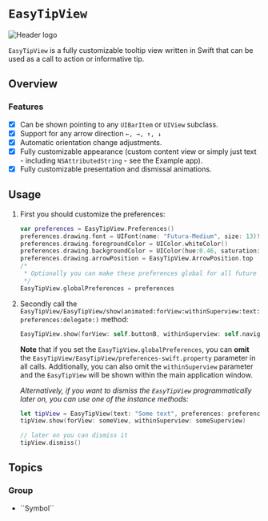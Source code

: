 # ``EasyTipView``

![Header logo](easytipview.png)

`EasyTipView` is a fully customizable tooltip view written in Swift that can be used as a call to action or informative tip.

## Overview

### Features

- [x] Can be shown pointing to any `UIBarItem` or `UIView` subclass.
- [x] Support for any arrow direction `←, →, ↑, ↓`
- [x] Automatic orientation change adjustments.
- [x] Fully customizable appearance (custom content view or simply just text - including `NSAttributedString` - see the Example app).
- [x] Fully customizable presentation and dismissal animations.

## Usage

 1. First you should customize the preferences:
    ```swift
    var preferences = EasyTipView.Preferences()
    preferences.drawing.font = UIFont(name: "Futura-Medium", size: 13)!
    preferences.drawing.foregroundColor = UIColor.whiteColor()
    preferences.drawing.backgroundColor = UIColor(hue:0.46, saturation:0.99, brightness:0.6, alpha:1)
    preferences.drawing.arrowPosition = EasyTipView.ArrowPosition.top
    /*
     * Optionally you can make these preferences global for all future EasyTipViews
     */
    EasyTipView.globalPreferences = preferences
    ```

 2. Secondly call the ``EasyTipView/EasyTipView/show(animated:forView:withinSuperview:text:preferences:delegate:)`` method:
     ```swift
     EasyTipView.show(forView: self.buttonB, withinSuperview: self.navigationController?.view, text: "Tip view inside the navigation controller's view. Tap to dismiss!", preferences: preferences, delegate: self)
     ```
    **Note** that if you set the `EasyTipView.globalPreferences`, you can **omit** the ``EasyTipView/EasyTipView/preferences-swift.property`` parameter in all calls. Additionally, you can also omit the `withinSuperview` parameter and the `EasyTipView` will be shown within the main application window.

    *Alternatively, if you want to dismiss the `EasyTipView` programmatically later on, you can use one of the instance methods:*

    ```swift
    let tipView = EasyTipView(text: "Some text", preferences: preferences)
    tipView.show(forView: someView, withinSuperview: someSuperview)
    
    // later on you can dismiss it
    tipView.dismiss()
    ```

## Topics

### <!--@START_MENU_TOKEN@-->Group<!--@END_MENU_TOKEN@-->

- <!--@START_MENU_TOKEN@-->``Symbol``<!--@END_MENU_TOKEN@-->
